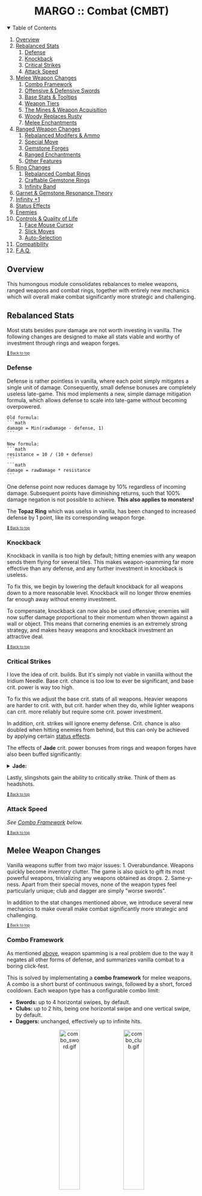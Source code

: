 ﻿<div align="center">

# MARGO :: Combat (CMBT)

</div>

<!-- TABLE OF CONTENTS -->
<details open="open" align="left">
<summary>Table of Contents</summary>
<ol>
	<li><a href="#overview">Overview</a></li>
	<li>
		<a href="#rebalanced-stats">Rebalanced Stats</a>
		<ol>
			<li><a href="#defense">Defense</a></li>
			<li><a href="#knockback">Knockback</a></li>
			<li><a href="#critical-strikes">Critical Strikes</a></li>
			<li><a href="#attack-speed">Attack Speed</a></li>
		</ol>
	</li>
	<li>
		<a href="#melee-weapon-changes">Melee Weapon Changes</a>
		<ol>
			<li><a href="#combo-framework">Combo Framework</a></li>
			<li><a href="#offensive--defensive-swords">Offensive & Defensive Swords</a></li>
			<li><a href="#base-stats--tooltips">Base Stats & Tooltips</a></li>
			<li><a href="#weapon-tiers">Weapon Tiers</a></li>
			<li><a href="#the-mines--weapon-acquisition">The Mines & Weapon Acquisition</a></li>
			<li><a href="#woody-replaces-rusty">Woody Replaces Rusty</a></li>
			<li><a href="#melee-enchantments">Melee Enchantments</a></li>
		</ol>
	</li>
	<li>
		<a href="#ranged-weapon-changes">Ranged Weapon Changes</a>
		<ol>
			<li><a href="#rebalanced-modifiers--ammo">Rebalanced Modifers & Ammo</a></li>
			<li><a href="#special-move">Special Move</a></li>
			<li><a href="#gemstone-forges">Gemstone Forges</a></li>
			<li><a href="#ranged-enchantments">Ranged Enchantments</a></li>
			<li><a href="#other-features">Other Features</a></li>
		</ol>
	</li>
	<li><a href="#ring-changes">Ring Changes</a>
		<ol>
			<li><a href="#rebalanced-combat-rings">Rebalanced Combat Rings</a></li>
			<li><a href="#craftable-gemstone-rings">Craftable Gemstone Rings</a></li>
			<li><a href="#infinity-band">Infinity Band</a></li>
		</ol>
	</li>
	<li><a href="#garnet--gemstone-resonance-theory">Garnet & Gemstone Resonance Theory</a></li>
	<li><a href="#infinity-1">Infinity +1</a></li>
	<li><a href="#status-effects">Status Effects</a></li>
	<li><a href="#enemies">Enemies</a></li>
	<li><a href="#controls--quality-of-life">Controls & Quality of Life</a>
		<ol>
			<li><a href="#face-mouse-cursor">Face Mouse Cursor</a></li>
			<li><a href="#slic-moves">Slick Moves</a></li>
			<li><a href="#auto-selection">Auto-Selection</a></li>
		</ol>
	</li>
	<li><a href="#compatibility">Compatibility</a></li>
	<li><a href="#faq">F.A.Q.</a></li>
</ol>
</details>

## Overview

This humongous module consolidates rebalances to melee weapons, ranged weapons and combat rings, together with entirely new mechanics which will overall make combat significantly more strategic and challenging.

## Rebalanced Stats

Most stats besides pure damage are not worth investing in vanilla. The following changes are designed to make all stats viable and worthy of investment through rings and weapon forges.

<sup><sup>[🔼 Back to top](#margo--combat-cmbt)</sup></sup>

### Defense

Defense is rather pointless in vanilla, where each point simply mitigates a single unit of damage. Consequently, small defense bonuses are completely useless late-game. This mod implements a new, simple damage mitigation formula, which allows defense to scale into late-game without becoming overpowered.

	Old formula:
	```math
	damage = Min(rawDamage - defense, 1)
	```

	New formula:
	```math
	resistance = 10 / (10 + defense)
	```
	```math
	damage = rawDamage * resistance
	```

One defense point now reduces damage by 10% regardless of incoming damage. Subsequent points have diminishing returns, such that 100% damage negation is not possible to achieve. **This also applies to monsters!**

The **Topaz Ring** which was uselss in vanilla, has been changed to increased defense by 1 point, like its corresponding weapon forge.

<sup><sup>[🔼 Back to top](#margo--combat-cmbt)</sup></sup>

### Knockback

Knockback in vanilla is too high by default; hitting enemies with any weapon sends them flying for several tiles. This makes weapon-spamming far more effective than any defense, and any further investment in knockback is useless.

To fix this, we begin by lowering the default knockback for all weapons down to a more reasonable level. Knockback will no longer throw enemies far enough away without enemy investment.

To compensate, knockback can now also be used offensive; enemies will now suffer damage proportional to their momentum when thrown against a wall or object. This means that cornering enemies is an extremely strong strategy, and makes heavy weapons and knockback investment an attractive deal.

<sup><sup>[🔼 Back to top](#margo--combat-cmbt)</sup></sup>

### Critical Strikes

I love the idea of crit. builds. But it's simply not viable in vaniilla without the Iridium Needle. Base crit. chance is too low to ever be significant, and base crit. power is way too high.

To fix this we adjust the base crit. stats of all weapons. Heavier weapons are harder to crit. with, but crit. harder when they do, while lighter weapons can crit. more reliably but require some crit. power investment.

In addition, crit. strikes will ignore enemy defense. Crit. chance is also doubled when hitting enemies from behind, but this can only be achieved by applying certain [status effects](#status-effects).

The effects of **Jade** crit. power bonuses from rings and weapon forges have also been buffed significantly:

<details>
<summary><b>Jade:</b></summary>

**+10% -> +50% crit. power.**

<font size="2">A 10% boost to crit. power is a 10% damage boost that *only* applies to crits. To put that in perspective, only when the player has 100% crit. chance then they will receive an overall 10% boost to damage. It should be clear that this is complete garbage next to a Ruby Ring, which straight up grants a 10% boost to damage, *all the time*. At 50% crit. power, the Jade Ring becomes a better choice than the Ruby Ring if the player has at least 20% crit. chance, which should be attainable by any weapon type given an appropriate build. Above that threshold, Jade Rings become even stronger.</font>
</details>

Lastly, slingshots gain the ability to critically strike. Think of them as headshots.

<sup><sup>[🔼 Back to top](#margo--combat-cmbt)</sup></sup>

### Attack Speed

*See [Combo Framework](#combo-framework) below.*

<sup><sup>[🔼 Back to top](#margo--combat-cmbt)</sup></sup>

## Melee Weapon Changes

Vanilla weapons suffer from two major issues:
	1. Overabundance. Weapons quickly become inventory clutter. The game is also quick to gift its most powerful weapons, trivializing any weapons obtained as drops.
	2. Same-y-ness. Apart from their special moves, none of the weapon types feel particularly unique; club and dagger are simply "worse swords".

In addition to the stat changes mentioned above, we introduce several new mechanics to make overall make combat significantly more strategic and challenging.

<sup><sup>[🔼 Back to top](#margo--combat-cmbt)</sup></sup>

### Combo Framework

As mentioned [above](#knockback), weapon spamming is a real problem due to the way it negates all other forms of defense, and summarizes vanilla combat to a boring click-fest.

This is solved by implementating a **combo framework** for melee weapons. A combo is a short burst of continuous swings, followed by a short, forced cooldown. Each weapon type has a configurable combo limit:
	
- **Swords:** up to 4 horizontal swipes, by default.
- **Clubs:** up to 2 hits, being one horizontal swipe and one vertical swipe, by default.
- **Daggers:** unchanged, effectively up to infinite hits.

<div align="center">

<img src="https://gitlab.com/daleao/modular-overhaul/-/raw/main/resources/screenshots/combo_sword_small.gif" alt="combo_sword.gif" width="33%">
<img src="https://gitlab.com/daleao/modular-overhaul/-/raw/main/resources/screenshots/combo_club_small.gif" alt="combo_club.gif" width="33%">
</div>

To reduce the cooldown between combos you may consider investing in **Emerald** rings and weapon forges. They will also increase the speed of every single attack frame (instead of only the last one as in vanilla). This fixes the attack speed stat and makes it a worthy investment.

<sup><sup>[🔼 Back to top](#margo--combat-cmbt)</sup></sup>

### Offensive & Defensive Swords

In the vanilla game code one can find traces of an abandoned fourth weapon type: **Stabbing Swords**. This module re-implements stabbing swords into the game, splittng all vanilla swords between **offensive** and **defensive** archetypes.

Defensive swords retain the vanilla parry special move. Parry damage is changed to increase by 10% for every defense point, giving defense bonuses some extra offensive value. Note that this defensive move will be paramount to survive in between your combos!

Offensive swords, meanwhile, gain a bran new stabbing thrust move. This move allows quick repositioning while granting invincibility frames. If used while hovering over an enemy, the farmer will attempt to home in on the enemy, turning if necessary. You can always manually turn mid-dash by inputting a perpendicular directional command.

By default, the Galaxy Sword and Infinity Blade are both of the Defensive type, but you can change them into Offensive swords or back at any time, once a day, by taking them to the Sand Pillars.

For any other sword (included modded), the type can be changed by adding or removing it from the stabbing swords list in the config json (not available in GMCM).

<div align="center">

<img src="https://github.com/daleao/modular-overhaul/blob/main/resources/screenshots/stabbing_special.gif?raw=true" alt="stabbing_special.gif" width="67%">
</div>

<sup><sup>[🔼 Back to top](#margo--combat-cmbt)</sup></sup>

### Base Stats & Tooltips

Having discussed all of the stat changes, as well as the new weapon type, we can now describe the new base stats for each weapon type, designed to more clearly distinguish a playstyle for type:

- **Clubs** are heavy-hitting but unreliable. They are imprecise and sluggish, but offer the highest knockback and damage-potential, and have the widest hitbox. Their difficulty to maneuver makes them rarely hit critical strikes, but cause significant damage when they do.
- **Daggers** are quick, nimble and precise. Their hitbox is short and narrow, but can be spammed with no downtime. They are by far the easiest weapon with which to hit critical strikes, but too small to cause significant damage. With the addition of [Status Effects](#status-effects), all daggers have a chance to cause **Bleeding**.
 - **Offensive Swords** are balanced weapons. They swing faster than clubs, and in a wider area than daggers. They are otherwise unremarkable, offerring average damage, knockback, crit. chance and power.
 - **Defensive Swords** are big and heavy, which makes them suitable for personal defense, but also makes them slower. They are somewhere between a club and an offensive sword, with a slightly wider hitbox than the latter.

Along with these stat changes, weapon tooltips have also been significantly improved, offering much better clarity. Instead of a cryptic "+1" to Speed or Weight, you will now see "+10% Attack Speed" or "+10% Knockback". You may also configure the tooltips to show **absolute** or **relative** stats; the former displays straight-forward raw stats, while the latter displays percentages **based on the weapon type's base stats**. The new tooltips also display weapon forges as gemstone sockets instead of the generic vanilla "Forged x/3" text.

<div align="center">

⚠ *Note that, while this mod does not touch non vanilla weapons, they will still be affected by the newer tooltips. If you play with mods like Ridgeside Village which add new weapons, you  will notice that they have absurdly high stats. This is not a bug. Those weapons are broken by design, and I just pulled the curtains. You're welcome.* ⚠
</div>

### Weapon Tiers

Now that the weapon types have been addressed, we need to rebalance the weapons themselves. However, due to the sheer amount of weapons in vanilla, manually adjusting the damage of each one is simply not feasible. We find a better solution, inspired by MMO's and looter RPGs, by assigning all weapons to a [color-coded tier][tropes:color-coded].

<div align="center">

<font color="red"><b>❗ The following changes apply only to vanilla weapons. ❗</b></font>

<img src="https://gitlab.com/daleao/modular-overhaul/-/raw/main/Modules/Combat/resources/readme/tiers.png" alt="tiers">
</div>

<br>

All weapons up to and including the Epic tier have randomized damage, determined the moment they are dropped, and scaled to your Mine progression. This way, players can always continue to loot stronger weapons; all weapons can be useful, and no specific weapon is ever trivialized. Higher-tier weapons will tend to be stronger than lower-tiered ones, but that may not always be the case.

<div align="center">

<img src="https://gitlab.com/daleao/modular-overhaul/-/raw/main/resources/screenshots/color-coded.gif" alt="color-coded.gif" width="67%">
</div>


**Mythic** weapons are unique or extremely rare. They are usually quest rewards or very rare monster drops, and tend to carry intrinsic perks in addition to higher-than-average stats. In exchange, they cannot receive Prismatic Shard enchantments at the forge.

The known Mythic weapons are:

<div align="center">

| Weapon | Type | Effects |
| ------ | ---- | ------- |
| ![](./resources/readme/yetitooth.png) Yeti Tooth | Defense Sword | Can cause Chilled status.* |
| ![](./resources/readme/neptuneglaive.png) Neptune Glaive | Defense Sword | Like a crashing wave, deals heavy knockback. |
| ![](./resources/readme/obsidianedge.png) Obsidian Edge | Stabbing Sword | Ignores enemy resistance. Can cause Bleeding.* |
| ![](./resources/readme/lavakatana.png) Lava Katana | Stabbing Sword | Can cause Burning.* |
| ![](./resources/readme/insecthead.png) Insect Head | Dagger | Damage depends on the number of slain bugs. |
| ![](./resources/readme/iridiumneedle.png) Iridium Needle | Dagger | Always critically strikes. |
| ![](./resources/readme/swordfish.png) Sword Fish** | Stabbing Sword | Damage depends on the number of caught fish species. |
</div>

<font size="1">

\* *Status effects are explained [further below](#status-effects).*

\** *Requires [More New Fish](https://www.nexusmods.com/stardewvalley/mods/3578).*
</font>

**Masterwork** weapons are relics of the Dwarven race, crafted from long-lost materials. To obtain them you will need to uncover the **Dwarvish Blueprints**, and kindly ask [a skilled blacksmith](https://stardewvalleywiki.com/Clint) to make sense of them. Having done so, the only thing left will be hunting down the materials:

| Weapons | Description | Material | Source |
| ------- | ----------- | -------- | ------ |
| <div align="center"> ![](./resources/readme/elven_set.png) <br> Elven </div> | Quick, nimble weapons enchanted with forest magic which grants them high reach and knockback. | <div align="center"> ![](./resources/readme/elderwood.png) <br> Elderwood </div> | [Scavenger Hunts](../Professions) |
| <div align="center"> ![](./resources/readme/dwarven_set.png) <br> Dwarven </div> | Large, bulky weapons. They grant high defense and knockback, but reduce speed. | <div align="center"> ![](./resources/readme/dwarvenscrap.png) <br> Dwarven Scrap Metal </div> | Volcano Chests |
| <div align="center"> ![](./resources/readme/dragontooth_set.png) <br> </div> Dragontooth | Light and sharp, granting the highest raw damage out of any weapon in the game. | <div align="center"> ![](./resources/readme/dragontooth.png) <br> Dragon Tooth </div> | Volcano Chests, Dragon Skeletons |

Masterwork weapons can only be obtained if the Dwarven Legacy setting is enabled.

<div align="center">

<img src="https://gitlab.com/daleao/modular-overhaul/-/raw/main/resources/screenshots/dwarvish_crafting.gif" alt="dwarvish_crafting.gif" width="67%">
</div>

Finally, the **Legendary** tier will be explained further down in [its own section](#infinity-1).

<sup><sup>[🔼 Back to top](#margo--combat-cmbt)</sup></sup>

### The Mines & Weapon Acquisition

Having rebalanced the weapons themselves, we need to do something about how they are obtained. As we mentioned previously, the vanilla game makes it easy to stockpile fodder weapons, to the point they become nothing more than inventory clutter and a nuisance.

A new weapon should be an exciting prospect. And to acheive that, this module removes all weapons from Mine chests, instead replacing them with valuable consumables and other valuables. In order to obtain new weapons, players will have to fight for monster drops, or get lucky with breakable containers. Monster-dropped weapons are rare, but are often much stronger.

Every few Mine levels, a new tier of weapons will also become available for sale at the Adventurer's Guild. These for-sale weapons, however, have fixed and significantly weaker stats.

### Woody Replaces Rusty

So far we've solved a lot of vanilla problems. But now we reach the most egregious: the very awkward "upgrade" from the starting Rusty Sword to the Wooden Blade. Why would Marlon be mocking about with a rusty weapon anyway?

ConcernedApe originally intended for the Rusty Sword to be upgraded to the Dark Sword, then Holy Blade, and finally Galaxy Sword. In our discussion of the [legendary weapons](#infinity-1) further below we will see how this has been reimplemented a little differently. In our case, we will not need the Rusty Sword, and so it has been removed entirely, and replaced by a Wooden Blade instead.

<sup><sup>[🔼 Back to top](#margo--combat-cmbt)</sup></sup>

### Melee Enchantments

Fresh new weapons require fresh new enchantments! Vanilla enchantments have been completely replaced, hopefully providing more interesting gameplay options.

| Name      | Effect |
| --------- | -------|
| Haymaker | *Unchanged from vanilla.* |
| Blasting | Accumulates and stores half of the damage from enemy hits (before mitigation). If enough damage is accumulated, the next special move releases that damage as an explosion. |
| Bloodthirsty | Enemy takedowns recover some health proportional to the enemy's max health. Excess healing is converted into a shield for up to 20% of the player's max health, which slowly decays after not dealing or taking damage for 25s. |
| Carving | Attacks on-hit reduce enemy defense by 1 (continuing below zero). Removes the armor from Armored Bugs and de-shells Rock Crabs. |
| Cleaving | Attacks on-hit spread 60% - 20% (based on distance) of the damage to other enemies around the target. |
| Energized | Moving and attacking generates energy. When fully-energized, the next attack causes an electric discharge, dealing heavy damage in a large area. |
| Mammonite | Attacks that would leave an enemy below 10% max health immediately execute the enemy, converting the remaining health into gold. This threshold increases by 1% with each consecutive takedown, resetting when you take damage.* |
| Steadfast | Can no longer critically strike, but multiplies base damage by a factor of crit. power. |
| Wabbajack | Causes unpredictable effects.** |

<font size="1">

\* *Hard caps at 1000 HP. To prevent cheesing boss monsters from expansion mods, this is implemented as a percentage chance per hit, with the chance being near-zero close to the 1000 HP hard cap and near 100% for regular monsters.*

\** *Examples: damage or heal the enemy; decrease or increase the enemie's stats; transfigure into a different enemy, creature or any random item (including illegal items).*
</font>

<sup><sup>[🔼 Back to top](#margo--combat-cmbt)</sup></sup>

## Ranged Weapon Changes

Ranged weapons are actually quite strong in vanilla, mainly because ammo's deal insane damage. They are also clunky and boring, however, since ranged combat is very unidimensional.

<sup><sup>[🔼 Back to top](#margo--combat-cmbt)</sup></sup>

### Rebalanced Modifiers & Ammo

Because slingshots [can now critically strike](#critical-strikes), and considering also the addition of [two new slingshot tiers](#infinity-1), we need to tone down their base modifiers to compensate:

- The **Master Slingshot** now deals 50% more damage than the basic slingshot (instead of double). It also increases base knockback by 10%.
- The **Galaxy Slingshot** deals 100% more damage than the basic slingshot (instead of quadruple). It also increases base knockback by 20%.
- The **Infinity Slingshot** caps at 150% extra damage, and a knockback bonus of 25%.

The following ammos have also been tweaked for a bit more immersion and balance:
<details>
<summary>Coal: 15 damage >> 2 damage</summary>

<font size="2">Have you ever held a piece of coal? That stuff is brittle, and weaker than raw wood, so the damage has been reduced accordingly. Not that anybody uses this as ammo anyway.</font>
</details>

<details>

<summary>Explosive Ammo: 20 damage >> 2 damage</summary>

<font size="2">Explosive ammo is meant to be used as a mining utility. There's no reason it should also replace your regular ammo. The explosion damage has not been changed. *Combine it with the [Rascal](../Professions) to efficiently switch between different ammo.*</font>
</details>

The following new ammos have also been added:
- Radioactive Ore: 80 damage
- Gemstones (Ruby, Emerald, etc.): 40 damage
- Prismatic Shard: 60 damage
- Diamond: 100 damage

<sup><sup>[🔼 Back to top](#margo--combat-cmbt)</sup></sup>

### Special Move

Pressing the action button will engage gatling mode, enabling auto-fire for up to 3 seconds as long as you keep holding the action key.

<sup><sup>[🔼 Back to top](#margo--combat-cmbt)</sup></sup>

### Gemstone Forges

Gemstone forges cannot directly be applied to slingshots. But, as seen above, gemstones can be equipped as ammo, and will function as a forge while equipped, applying all corresponding effects. With the [Rascal](../Professions) profession, you may slot up to two gemstones at a time to possibly achieve a level-2 forge.

### Ranged Enchantments

It is significantly harder to create interesting ranged effects compared to melee. Still, the following new enchantments will hopefully be as attractive as the melee ones:

| Name       | Effect |
| ---------- | -------|
| Energized | Moving and shooting generates energy. When fully-energized, the next projectile carries an electric charge, which discharges dealing heavy damage when it hits an enemy. |
| Freljord | Progressively chill enemies on hit for 2 seconds, freezing after stacking 3 times. |
| Quincy | Attacks fire an energy projectile if no ammo is equipped. The projectile is stronger at lower health. Only works when enemies are nearby.* |
| Reverberant | Summons two "echoes" of the fired projectile, that auto-aim at the nearest enemy after a short delay. Only works when enemies are nearby.** |

<font size="1">

\* *Quincy projectile cannot crit nor knock back enemies, but is affected by damage modifiers. Below 2/3 max health, the projectile gains a 50% damage boost, increasing to 100% when below 1/3 (the projectile will change color to reflect these improvements). If [PRFS](../Professions) is enabled and the player has the Rascal profession, Quincy projectiles can be fired even if a different ammo is equipped in the second ammo slot. If the second ammo is a Ruby gemstone, the 10% damage boost will be applied as normal. If the player also has the Desperado profession, the Quincy projectile's size will be increased proportionally by overcharge **instead of** its velocity.*

\** *Additional projectiles inherit 40% of the main projectile's damage, but 100% of its crit. chance, crit. power, knockback and overcharge.*
</font>

<sup><sup>[🔼 Back to top](#margo--combat-cmbt)</sup></sup>

### Other Features

#### Removed Grace Period

Vanilla slingshots are unable to hit enemies in close-range of the player; these shots will fly straight through them. In order to make slingshots less clunky and significantly more reliable to use, this mod optionally removes this limitation.

#### Snowballs

Standing in a snowy tile with an empty slingshot will allow the player to fire a snowball. The snowball projectile deals no significant damage; this is meant as a fun little flavor feature.

<sup><sup>[🔼 Back to top](#margo--combat-cmbt)</sup></sup>

## Ring Changes

Only a fool would *not* use a vanilla Iridium Band on every ring slot; it's a free 3-in-1 ring that can also be combined with a fourth. This essentially locks players into pure damage builds, leaving all remaining combat rings unused. We will address these issues by rebalancing some rings and completely overhauling the Iridium Band.

<sup><sup>[🔼 Back to top](#margo--combat-cmbt)</sup></sup>

### Rebalanced Combat Rings

This following rings have been changed:
- **Warrior Ring:** ~~Chance of giving the Warrior Energy~~ (attack +10 for 5s) ~~buff after slaying a monster.~~ -> Gain a progressively higher attack bonus as you slay enemies (every 3 enemies increases attack by 1), which falls off gradually after some time out of combat.
- **Ring of Yoba:** ~~Chance of giving the Yoba's Blessing~~ (invincible for 5s) ~~buff after taking damage.~~ -> Taking damage that would leave you below 30% health instead grants a shield that absorbs up to 50% of your maximum health for 30s. Cannot be used again until health is fully recovered.
- **Savage Ring:** ~~+2 Speed for 3s after slaying a monster.**~~ -> Gain a rapidly decaying Speed buff after slaying a monster.
- **Ring of Thorns:** Can cause Bleeding* (in addition to reflected damage).

<font size="1">\* *Status effects are explained [further below](#status-effects).*</font>

<sup><sup>[🔼 Back to top](#margo--combat-cmbt)</sup></sup>

### Craftable Gemstone Rings

All gemstone rings are now craftable at various levels of the Combat skill, requiring the corresponding gemstone and a type of metal bar:

<div algin="center">

| Ring       | Ingredient | Combat Level |
| ---------- | ---------- | ------------ |
| Amethyst   | Copper Bar | 2 |
| Topaz      | Copper Bar | 2 |
| Aquamarine | Iron Bar   | 4 |
| Jade       | Iron Bar   | 4 |
| Ruby       | Gold Bar   | 6 |
| Emerald    | Gold Bar   | 6 |
| Garnet     | Gold Bar   | 7 |
</div>

This addition accompanies some visual changes to each ring to match the color of the required metal bar.

### Infinity Band

Initially, a newly crafted Iridium Band will grant no effects at all; It's merely an ordinary band made of iridium. Only with access to the Forge will you be able to awaken its true form by infusing it with a Galaxy Soul, transforming it into an **Infinity Band**.

<div align="center">

<img src="https://gitlab.com/daleao/modular-overhaul/-/raw/main/resources/screenshots/infinity_band.gif" alt="infinity_band.gif" width="67%">
</div>

The Infinity Band likewise does nothing on its own, but it serves as a vessel for up to 4 gemstones of your choice. To add a gemstone to the Infinity Band, you must fuse it with a corresponding gemstone ring at the Forge. The same type of gemstone can be added more than once, compounding the effect. Alternatively, combining different gemstones may lead to powerful [resonances](#garnet--gemstone-resonance-theory).

The Infinity Band cannot be combined with any non-gemstone ring. In most cases, this means that players will now be forced to choose between power and utility, and to strategically carry different types of rings for different situations.

<sup><sup>[🔼 Back to top](#margo--combat-cmbt)</sup></sup>

## Garnet & Gemstone Resonance Theory

To compensate for the [removal of vanilla Acrobat profession](../Professions), this mod introduces a seventh gemstone, the **Garnet**, which can be mined upwards of Mine level 80. Socketed to a ring or a weapon, it will grant 10% cooldown reduction to special moves. [As shown above](#craftable-gemstone-rings), the Garnet Ring is craftable at Combat level 7.

With the addition of Garnet, the seven gemstones together form a [Diatonic Scale](https://en.wikipedia.org/wiki/Diatonic_scale):

<div align="center">

<img src="https://gitlab.com/daleao/modular-overhaul/-/raw/main/Modules/Combat/resources/readme/diatonic.png" alt="diatonic_gemstone_scale.png" width="45%">
</div>

<br>

<div align="center">
<font size="1"><i>The Diatonic Gemstone Scale. The dashed lines show examples of Tertian Tetrad chords rooted in Ruby (red), Aquamarine (blue) and Emerald (green).</i></font>
</div>

<br>

Beginning at the top, the scale progresses clockwise and is cyclic; i.e., after **Rb** comes **Aq**, **Am**, and so on until **Tp**, before again repeating **Rb**.

### Intervals

Like strings in a guitar, each gemstone has a characteristic vibration. When two gemstones are placed side-by-side, these vibrations overlap, causing [interference](https://en.wikipedia.org/wiki/Wave_interference) patterns that can be constructive or destructive. In other words, certain gemstone pairs may amplify each other, while others may instead dampen each other.

A pair of gemstones forms an [Interval](https://en.wikipedia.org/wiki/Interval_(music)). As the name implies, this is simply the distance between the two gemstones in the Diatonic Scale. A distance of 1 is known as a **Second** interval (e.g., from **Rb** to **Aq**), a distance of 2 is known as a **Third** interval (e.g., from **Aq** to **Ga**), and so on. One full rotation of the circle is called an [Octave](https://en.wikipedia.org/wiki/Octave), or [Unison](https://en.wikipedia.org/wiki/Unison) (an interval of zero), denoting the interval between a gemstone and itself.

Notice that, because the scale is cyclic, certain intervals are complementary. For instance, a **Sixth** (e.g., from **Rb** to **Jd**) is a just a **Third** counted backwards (from **Jd** to **Rb**). Likewise for **Second** and **Seventh**. These intervals are essentially equivalent, as shown by their resonances in the table below. The **Fourth** and **Fifth**, while also a complementary pair, are an exception to this rule, and result in different resonances (this is due to some over-simplifications from real life Music Theory).

As a rule of thumb, stones that are positioned farthest from each other in the scale will resonate more strongly, while those positioned adjacent to each other will dissonate. Gemstones do not resonate with themselves.

<div align="center">

| Interval | Resonance | Examples |
| -------- | --------- | -------- |
| Second   | -12.5%    | `Rb - Aq`, `Am - Ga`, `Ga - Em` |
| Third    | 16.6%     | `Rb - Am`, `Am - Em`, `Ga - Jd` |
| Fourth   | 33.3%     | `Rb - Ga`, `Am - Jd`, `Ga - Tp` |
| Fifth    | 50%       | `Rb - Em`, `Am - Tp`, `Ga - Rb` |
| Sixth    | 16.6%     | `Rb - Jd`, `Am - Rb`, `Ga - Aq` |
| Seventh  | -12.5%*   | `Rb - Tp`, `Am - Aq`, `Ga - Am` |
| Octave   | 0         | `Rb - Rb`, `Am - Am`, `Ga - Ga` |
</div>

Clearly, the **Fifth** is the strongest-resonating interval, for which reason it is also known as the **Dominant** interval. The **Fourth**, its complement, is also known as the **Sub-dominant**.

### Chords

When multiple gemstones are placed together, the complex superposition of resonances that results from all possible interval permutations is called a [Chord](https://en.wikipedia.org/wiki/Chord_(music)). Gemstones can only interact in very close proximity, wich means that chords may only be formed by up to 4 gemstones placed together in the same Infinity Band; the chords from different Infinity Bands do not interact.

The gemstone with the highest amplitude in a chord becomes the **Tonic**, or **Root**. All chords with a prominant Root will emit light of a corresponding color and amplitude.

Chords have also an associated **Richness**, which measures how "interesting" it is. A higher richness is achieved by more complex chords (i.e., avoiding repeated gemstones). Some sufficiently rich chords can also exibit **magnetism**.

#### Monad Chords

A 1-note chord is called a **Monad**. A Monad is the simplest possible chord; it is made by simply repeating the same gemstone up to 4 times. Because it only contains Unisons, this chord offers no resonances and zero richness. As a result, it does not emit light, but achieves the highest single-stat total of any chord. The Ruby Monad is shown below:

<div align="center">

<img src="https://gitlab.com/daleao/modular-overhaul/-/raw/main/resources/screenshots/monad.png" alt="monad.png" width="33%">
</div>

#### Dyad Chords

A 2-note chord is called a **Dyad**. A Dyad always contains 2 complementary intervals. Given the table above, it should be clear that the best possible Dyad is the one made from the **Dominant** interval; i.e., a `I - V` configuration, such as `Rb - Em`. This chord contains the intervals Fifth and Fourth (from the inverse, `Em - Rb`), resulting in a +50% resonance for Rb and +33.3% for Em. A double `I - I - V - V` chord is called a [Power Chord](https://en.wikipedia.org/wiki/Power_chord); the simplest resonating chord (and a staple of rock music). The Ruby Power Chord is shown below:

<div align="center">

<img src="https://gitlab.com/daleao/modular-overhaul/-/raw/main/resources/screenshots/dyad.png" alt="dyad.png" width="33%">
</div>

On the other hand, a `I - II` configuration Dyad, like `Aq - Am`, would contain the intervals Second and Seventh (from the inverse, `Am - Aq`), resulting in a strong dissonance, and a dampening of both gemstones.

#### Triad Chords

A 3-note chord is called a **Triad**. A Triad always contains 6 intervals. There are many possible Triad combinations, but only one that avoids dissonances: the [Tertian](https://en.wikipedia.org/wiki/Tertian). A Tertian chord is formed by stacking sequential Third intervals. Notice that the Third of a Third is simply a Fifth (look at the wheel above to convince yourself of this). This means that a Tertian Triad is actually the configration `I - III - V`. 
The Ruby Tertian Triad is shown below:

<div align="center">

<img src="https://gitlab.com/daleao/modular-overhaul/-/raw/main/resources/screenshots/triad.png" alt="triad.png" width="33%">
</div>

Notice also that, due to the cyclic nature of the scale, the `I - III - V` configuration is equivalent to a "shifted" `I - IV - VI`. Take for instance the example of `Em - Rb - Am`, which is a `I - IV - VI` configuration; if we shift all notes one position to the left, then the chord becomes `Rb - Am - Em`, which is a `I - III - V` configuration. The shifting around of notes is known as [Transposition](https://en.wikipedia.org/wiki/Transposition_(music)). This does not change the chord, but allows us to see it from a different perspective.

#### Tetrad Chords

Finally, a 4-note chord is called a **Tetrad**. A Tetrad always contains 12 intervals in total, which makes it impossible find a configuration that avoids any dissonances. But this is okay; if we extend the Tertian Triad by adding another Third interval at the end, we achieve a **Tertian Tetrad**, or `I - III - V - VII` (the `VII` is the Third of the `V`). In this special case, the dissonant Seventh interval becomes resonant, adding +12.5% resonance instead of subtracting it. The Tertian Tetrad achieves the highest possible total resonance, though it forces the distribution of these bonuses among 4 different stats. For the same reason described previously, the configuration `I - II - IV - VI` is equivalent to a transposed Tertian Tetrad. The Ruby Tertian Tetrad is shown below:

<div align="center">

<img src="https://gitlab.com/daleao/modular-overhaul/-/raw/main/resources/screenshots/tetrad.png" alt="tetrad.png" width="33%">
</div>

#### Conclusion

There is no one "optimal" gemstone combination. Simpler chords can be used to optimize for a specific stat, while more complex chords optimize total resonance. As you increase the chord's complexity and richness, you essentially trade higher specific stats, for higher overall distributed stats. This system is intended to encourage experimentation and variety. It is up to each player to choose what best fits their desired build.

### Weapon Forges

If the player's currently held weapon contains forged gemstones, all resonant chords from equipped Infinity Bands will also amplify those gemstone forges which match the chord's root note. Note that forged gemstones do not form chords themselves nor share any of the same resonance and dissonance mechanics from Infinity Bands described above.

<br>

<div align="center">

*It is my hope that this mechanic will encourage experimentation, and also teach some basic Music Theory.*
</div>

<sup><sup>[🔼 Back to top](#margo--combat-cmbt)</sup></sup>

## Infinity +1

Finally we arrive at the discussion of Legendary weapons, and the most interesting feature of this module.

<div align="center">

<img src="https://gitlab.com/daleao/modular-overhaul/-/raw/main/Modules/Combat/resources/readme/infinity.png" alt="cursed_event.png">
</div>

According to [TV Tropes Wiki][tropes:infinity+1], an Infinity +1 sword is "not only the most powerful of its kind [...] , but its power is matched by how hard it is to acquire". The vanilla Infinity weapons do not quite fit that definition. Let's fix that, shall we?

To obtain your first Galaxy weapon, as in vanilla you must first unlock the desert, acquire a Prismatic Shard and offer it to the Three Sand Sisters. Unlike vanilla, however, the weapon will not materialize out of thin air, but will be shaped out of a configurable amount of Iridium Bars (10 by default), which must be in your inventory. This will prevent a lucky Prismatic Shard drop from the Mines or a Fishing Chest from instantly rewarding one of the strongest weapons in the game before the player has even set foot in the Skull Caverns. Now, some venturing into the Skull Caverns is required.

Subsequent Galaxy weapons will no longer be available for purchase at the Adventurer's Guild; one full set, including the slingshot, can now be acquired at the desert, but each weapon will require a larger stack of Prismatic Shards. The order in which the weapons are obtained can be influenced by placing the desired weapon type at the top of the top of the backpack.

Upgrading to Infinity is now a much more involved task, requiring the player to prove they have a virtuous and heroic soul. Doing so will require completion of a new questline revolving around the cursed sword, the Blade of Ruin.

In the interest of avoiding spoilers, the details of the quest can be found hidden in the [FAQ](#faq).

<div align="center">

<img src="https://gitlab.com/daleao/modular-overhaul/-/raw/main/resources/screenshots/cursed_event.png" alt="cursed_event.png" width="67%">
</div>

In return for all that extra work, the Infinity weapons have extra perks:    
1. +1 gemstone slot (4 total). *Keeping in mind that each gemstone has the potential to [resonate](#garnet--gemstone-resonance-theory).*
2. Small boost to the weapon's special move:
	* **Stabing Sword:** Increased dash distance.
	* **Defense Sword:** Parried enemies are dazed for 1 second.
	* **Dagger:** Quick-stab deals one additional hit.
	* **Club:** Smash AoE is 25% larger.
	* **Slingshot**: Auto-fire mode lasts for 1 additional second.
3. **Melee only:** while at full health, every swing fires a mid-range energy beam.

<div align="center">

<img src="https://gitlab.com/daleao/modular-overhaul/-/raw/main/resources/screenshots/infinity_beam.gif" alt="infinity_beam.gif" width="40%">
</div>

<sup><sup>[🔼 Back to top](#margo--combat-cmbt)</sup></sup>

## Status Effects

Taking inspiration from classic RPG and strategy games, this module adds a framework for causing various status conditions to enemies, described below:

| Status | Effect | Sources |
| ------ | ------ | ------- |
| Bleeding | Causes damage every second. Damage increases exponentially with each additional stack. Stacks up to 5x. Does not affect Ghosts, Skeletons, Golems, Dolls or Mechanical enemies (i.e., Dwarven Sentry). | Daggers, Obsidian Edge, Ring of Thorns |
| Burning | Causes damage equal to 1/16th of max health every 3 seconds, and reduces attack by half. Also causes enemies to move about more randomly. Does not affect fire enemies (i.e., Lava Lurks, Magma Sprites and Magma Sparkers). Insects burn 4x as quickly. Does not affect Magma Sprites or Lava Lurks | Lava Katana |
| Chilled | Reduces movement speed for the duration. If Chilled is inflicted again during this time, then applies Freeze for 5x the duration. Does not affect Ghosts or Skeleton Mage. | Yeti Tooth, Freljord Enchantment |
| Frozen | Cannot move or attack. The next hit during the duration deals double damage and ends the effect. | Chill x2 |
| Poisoned | Causes damage equal to 1/16 of max health every 3s, stacking up to 3x. Does not affect Ghosts.| *Unused* |
| Slowed | Reduces movement speed for the duration. | Slime Ammo |
| Dazed | Cannot move or attack for the duration. | Enhanced Parry |

Durations depend on the source. These status conditions are exclusively applied to monsters, with two exceptions; a few player-applied status conditions are also tweaked to be more interesting and/or more consistent:

<div align="center">

| Status | Effects | Sources | Duration |
| ------ | ------- | ------- | -------- |
| Burnt | *Same as above.* | Magma Sparker | 15s |
| Frozen | *Same as above.* | Skeleton Mage | 5s |
| Jinxed | Defense -5. Prevents the use of special moves. | Shadow Shaman | 8s |
| ~~Weakness~~ Confusion | Causes unpredictable movement. | Blue Squid | 3s |
</div>

Most status conditions accompany neat new visual and/or sound effects.

<div align="center">

<img src="https://gitlab.com/daleao/modular-overhaul/-/raw/main/resources/screenshots/stun_animation.gif" alt="stun_animation.gif" width="67%">
</div>

<sup><sup>[🔼 Back to top](#margo--combat-cmbt)</sup></sup>

## Enemies

This mod can optionally randomize enemy stats to provide more dynamic encounters. Randomized stats are biased to the player's daily luck, introducing yet another layer to that mechanic. Visiting the Mines on unlucky days will now provide a truly brutal experience.

This mod also provides three sliders to tailor general combat difficulty. These sliders allow scaling monster health, attack and defense.

Finally, certain enemy hitboxes are also improved, and others have received small visual tweaks.

<sup><sup>[🔼 Back to top](#margo--combat-cmbt)</sup></sup>

## Controls & Quality of Life

This mod includes the following popular control-related features, often featured in other mods.

### Face Mouse Cursor
	
When playing with mouse and keyboard the farmer will always swing their weapon in the direction of the mouse cursor.

### Slick Moves

Swinging a weapon while running will preserve the player's momentum, causing them to drift in the direction of movement. This increases the player's mobility and makes combat feel more fast-paced. 

### Auto-Selection

If enemies are nearby, players can optionally choose a weapon, melee or ranged, to be equipped automatically.

<sup><sup>[🔼 Back to top](#margo--combat-cmbt)</sup></sup>

## Compatibility

<details>
<summary> 🟩 <b><font color="green">The following mods are compatible:</font></b> 🟩 </summary>

- Compatible with [Advanced Melee Framework][mod:amf] and related content packs, but I do not recommend using any with this module due to inconsistent or unbalanced special moves.
- Compatible with [Stardew Valley Expanded][mod:sve]﻿﻿ and will overwrite the changes to weapons stats from that mod, and also prevent Tempered Galaxy Weapons from appearing in shops. An optional FTM file is available to overwrite SVE's weapon spawns and prevent them from breaking this module's intended balance.
- Compatible with [Better Rings][mod:better-rings], and will use compatible textures if that mod is installed. Credits to [compare123](https://www.nexusmods.com/stardewvalley/users/13917800) for Better Rings-compatible textures.
- Compatible with [Simple Weapons][mod:simple-weapons], and will use compatible textures if that mod is installed.
- Compatible with [Vanilla Tweaks][mod:vanilla-tweaks], and will use compatible weapon textures if that mod is installed.
- Compatible with [Archery][mod:archery] and the accompanying [Starter Pack][mod:archery-starter-pack]. Install the misc. Archery Rebalance file for the complete experience.
- Compatible with [Better Crafting](https://www.nexusmods.com/stardewvalley/mods/11115).
- Compatible with [Wear More Rings](https://www.nexusmods.com/stardewvalley/mods/3214).
</details>

<details>
<summary> 🟥 <b><font color="red">The following mods are NOT compatible:</font></b> 🟥 </summary>

- While the Infinity Slingshot will appear in [CJB Item Spawner][mod:cjb-spawner], it will be incorrectly classified as a Melee Weapon and will be unusable if spawned in this way. This is due to CJB not recognizing non-vanilla slingshots. This likely will be fixed in game version 1.6.
- **Not** compatible with the likes of [Combat Controls][mod:combat-controls] or [Combat Controls Redux][mod:combat-controls-redux], as those features are already included in this and other modules.
- **Not** compatible with other mods that overhaul slingshots, such as [Better Slingshots][mod:better-slingshots] or [Enhanced Slingshots][mod:enhanced-slingshots].
- Weapon rebalance features are **not** compatible with other mods that introduce new weapon types or rebalance weapon stats, such as [Angel's Weapon Rebalance][mod:angels-rebalance].
- New enchantments are **not** compatible with other mods that introduce new enchantments, such as [Enhanced Slingshots][mod:enhanced-slingshots].
- Ring features are **not** compatible with other mods with similar scope, including [Combine Many Rings][mod:combine-many-rings], [Balanced Combine Many Rings][mod:balanced-many-rings] and, to an extent, [Ring Overhaul][mod:ring-overhaul]
- Other ring retextures will be lightly incompatible with the new Infinity Band, meaning there may be some visual glitches but otherwise no real issues.
</details>

<sup><sup>[🔼 Back to top](#margo--combat-cmbt)</sup></sup>

## F.A.Q.

<details>
<summary><b>How do I unlock the Dwarven relic weapons?</b></summary>

Have the Dwarvish Translation Guide and at least 6 hearts with Clint, then enter Clint's shop once you have found the first Dwarvish Blueprint. A short cutscene should play, and you will have to wait a random number of days (the higher your friendship points, the shorter the wait). Afterwards, speak to Clint again to unlock the **Forge** option.
</details>

<details>
<summary><b>Where can I find the Dwarvish Blueprints?﻿</b></summary>

They can be found in the exactly the same place as their corresponding weapons would be found in Vanilla (i.e., Volcano chests). The only exception are the Elven blueprints, which can only be obtained from Scavenger Hunts (requires the [Professions](../Professions) module). The corresponding crafting materials are also obtained in the exact same way, as described above in the Weapons section.
</details>

<details>
<summary><b>Why is my Primatic Shard not turning into a Galaxy Sword?</b></summary>

You have the Hero Quest option enabled, and you forgot to bring Iridium Bars.
See section [Infinity +1](#infinity-1).
</details>

<details>
<summary><b>Where can I find the Blade of Ruin?</b></summary>

At the end of the single-floor [Quarry Mine](https://stardewvalleywiki.com/Quarry_Mine) from the statue of the Grim Reaper.
</details>

<details>
<summary><b>What is the Blade of Ruin's curse?</b></summary>

The Blade of Ruin will grow progressively stronger by cosuming enemies; every 5 enemies slain increases its attack power by 1 point. As it grows stronger, however, it will also begin to consume your own energy, dealing damage-over-time while held. At the same time, the Blade has a nasty habit of auto-equipping itself; the stronger the Blade, the more damage you will suffer, and the more often it will auto-equip itself.

Should you choose to ignore these side-effects and continue to strengthen the Blade, you will eventually become unable to use other weapons, and be forced to engage combat with 1 HP.

But fret not, for once a day you may pray to the Altar of Yoba to reduce the intensity of the curse.

</details>

<details>
<summary><b>How do I lift the Ruined Blade's curse?</b></summary>

To begin the quest, you must slay at least 50 enemies with the Blade equipped, prompting the Wizard to invite you over for a chat. To complete this initial quest, simply interact with the Yoba altar and exhaust all possible dialogue choices.
You will then be asked to prove your virtues:
- Prove your Honor, Compassion and Wisdom by selecting certain responses during character heart events.
	- Alternatively, prove your Honor by respectfully returning the Mayor's shorts.
- Prove your Valor by completing monster eradication goals or persevering through long digs in the Mines.
	- **You must speak with Gil to complete an eradication goal.** *This is vanilla guys. I don't know why everybody seems to forget this.*
	- Alternatively, prove your Valor by reaching SVE's [Treasure Cave](https://stardew-valley-expanded.fandom.com/wiki/Treasure_Cave).
- Prove your Generosity by gifting NPCs a certain amount of gold in gifts, or by purchasing Community Upgrades from Robin.
 
Exact completion criteria will depend on your difficulty settings (you can see them in-game in the your quest journal). When you are ready, approach Yoba's altar in Pierre's house with the Blade in hand.
</details>

<details>
<summary><b>What are the IDs of heart events related the Blade of Ruin?</b></summary>

The following events provide chances to demonstrate your virtues. You can use these IDs in conjunction with the `debug ebi <id>` command to replay these events, provided that the Event Repeater mod is installed.

| ID      | Description           | Virtue |
| ------- | --------------------- | ------ |
| 7       | Maru 4 hearts         | Honor  |
| 16      | Pierre 6 hearts       | Honor  |
| 36      | Penny 6 hearts        | Honor  |
| 46      | Sam 4 hearts          | Honor  |
| 58      | Harvey 6 hearts       | Honor  |
| 100     | Kent 3 hearts         | Honor  |
| 288847  | Alex 8 hearts         | Honor  |
| 2481135 | Alex 4 hearts         | Honor  |
| 733330  | Sam 3 hearts          | Honor  |
| 8185291 | Sophia 2 hearts (SVE) | Honor  |
| 13      | Haley 6 hearts               | Compassion |
| 51      | Leah 4 hearts                | Compassion |
| 100     | Kent 3 hearts                | Compassion |
| 288847  | Alex 8 hearts                | Compassion |
| 502969  | Linus 0 hearts               | Compassion |
| 503180  | Pam 9 hearts                 | Compassion |
| 733330  | Sam 3 hearts                 | Compassion |
| 3910975 | Shane 6 hearts               | Compassion |
| 1000005 | Sebastian Mature Event (SVE) | Compassion |
| 1000013 | Caroline Mature Event (SVE)  | Compassion |
| 11      | Haley 2 hearts          | Wisdom |
| 21      | Alex 5 hearts           | Wisdom |
| 25      | Demetrius 3 hearts      | Wisdom |
| 34      | Penny 2 hearts          | Wisdom |
| 50      | Leah 2 hearts           | Wisdom |
| 56      | Harvey 2 hearts         | Wisdom |
| 97      | Clint 3 hearts          | Wisdom |
| 1000018 | Jodi Mature Event (SVE) | Wisdom |
| 1000021 | Jas Mature Event (SVE)  | Wisdom |
| 27      | Sebastian 6 hearts | Honor, Compassion or Wisdom  |
| 3219871 | Claire 2 hearts (SVE)   | Generosity |
</details>

<details>
<summary><b>How do I obtain Infinity weapons?</b></summary>

If the Hero Quest option enabled, Infinity weapons require also require forging a Hero Soul in adddition to the 3 Galaxy Souls.

<details>
<summary><i>To obtain a Hero Soul... (spoiler)</i></summary>

...unforge the Blade of Dawn. Or alternatively, if using the Deep Woods mod, you can also unforge the Excalibur.
</details>
</details>

<details>
<summary><b>How do I obtain other mythic weapons?</b></summary>

- **Neptune's Glaive:** Fishing Chests, same as Vanilla.
- **Yeti Tooth:** Dropped by enemies or crates in the icy section of the Mines.
- **Obsidian Edge:** Dropped from Shadow people in the dangerous Mines.
- **Lava Katana:** Dropped from certain enemies in Volcano Dungeon. Alternatively, from the Treasure Cave in Crimson Badlands.
</details>

<!-- MARKDOWN LINKS & IMAGES -->
[shield:common]: <https://img.shields.io/badge/Common-white?style=flat>
[shield:uncommon]: <https://img.shields.io/badge/Uncommon-green?style=flat>
[shield:rare]: <https://img.shields.io/badge/Rare-blue?style=flat>
[shield:epic]: <https://img.shields.io/badge/Epic-purple?style=flat>
[shield:mythic]: <https://img.shields.io/badge/Mythic-red?style=flat>
[shield:masterwork]: <https://img.shields.io/badge/Masterwork-orange?style=flat>
[shield:legendary]: <https://img.shields.io/badge/Legendary-gold?style=flat>
[shield:rb]: https://img.shields.io/badge/Ruby%20(Rb)-e13939?style=flat
[shield:aq]: https://img.shields.io/badge/Aquamarine%20(Aq)-2390aa?style=flat
[shield:am]: https://img.shields.io/badge/Amethyst%20(Am)-6f3cc4?style=flat
[shield:ga]: https://img.shields.io/badge/Garnet%20(Ga)-981d2d?style=flat
[shield:em]: https://img.shields.io/badge/Emerald%20(Em)-048036?style=flat
[shield:jd]: https://img.shields.io/badge/Jade%20(Jd)-759663?style=flat
[shield:tp]: https://img.shields.io/badge/Topaz%20(Tp)-dc8f08?style=flat

[mod:cjb-spawner]: <https://www.nexusmods.com/stardewvalley/mods/93> "CJB Item Spawner"
[mod:sve]: <https://www.nexusmods.com/stardewvalley/mods/3753> "Stardew Valley Expanded"
[mod:angels-rebalance]: <https://www.nexusmods.com/stardewvalley/mods/6894> "Angel's Weapon Rebalance"
[mod:combat-controls]: <https://www.nexusmods.com/stardewvalley/mods/2590> "Combat Controls - Fixed Mouse Click"
[mod:combat-controls-redux]: <https://www.nexusmods.com/stardewvalley/mods/10496> "Combat Controls Redux"
[mod:amf]: <https://www.nexusmods.com/stardewvalley/mods/7886> "Advanced Melee Framework"
[mod:vanilla-tweaks]: <https://www.nexusmods.com/stardewvalley/mods/10852> "Vanilla Tweaks"
[mod:simple-tweaks]: <https://www.nexusmods.com/stardewvalley/mods/16491> "Simple Weapons"
[mod:better-slingshots]: <https://www.nexusmods.com/stardewvalley/mods/2067> "Better Slingshots"
[mod:enhanced-slingshots]: <https://www.nexusmods.com/stardewvalley/mods/12763> "Enhanced Slingshots"
[mod:combine-many-rings]: <https://www.nexusmods.com/stardewvalley/mods/8801> "Combine Many Rings"
[mod:balanced-many-rings]: <https://www.nexusmods.com/stardewvalley/mods/8981> "Balanced Combine Many Rings"
[mod:ring-overhaul]: <https://www.nexusmods.com/stardewvalley/mods/10669> "Ring Overhaul"
[mod:better-rings]: <https://www.nexusmods.com/stardewvalley/mods/8642> "Better Rings"
[mod:combat-controls]: <https://www.nexusmods.com/stardewvalley/mods/2590> "Combat Controls - Fixed Mouse Click"
[mod:combat-controls-redux]: <https://www.nexusmods.com/stardewvalley/mods/10496> "Combat Controls Redux"
[mod:amf]: <https://www.nexusmods.com/stardewvalley/mods/7886> "Advanced Melee Framework"
[mod:enhanced-slingshots]: <https://www.nexusmods.com/stardewvalley/mods/12763> "Enhanced Slingshots"
[mod:archery]: <https://www.nexusmods.com/stardewvalley/mods/16767> "Archery"
[mod:archery-starter-pack]: <https://www.nexusmods.com/stardewvalley/mods/16768> "Archery Starter Pack"

[tropes:color-coded]: <https://tvtropes.org/pmwiki/pmwiki.php/Main/ColourCodedForYourConvenience> "Color-Coded for Your Convenience"
[tropes:infinity+1]: <https://tvtropes.org/pmwiki/pmwiki.php/Main/InfinityPlusOneSword> "Infinity +1"

[🔼 Back to top](#margo--combat-cmbt)